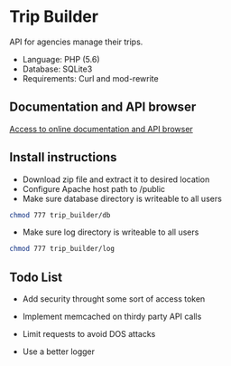# Trip Builder

API for agencies manage their trips.
  - Language: PHP (5.6)
  - Database: SQLite3
  - Requirements: Curl and mod-rewrite

## Documentation and API browser

[Access to online documentation and API browser][browser]

## Install instructions
    
 - Download zip file and extract it to desired location
 - Configure Apache host path to /public
 - Make sure database directory is writeable to all users

```sh
chmod 777 trip_builder/db 
```
 - Make sure log directory is writeable to all users
```sh
chmod 777 trip_builder/log 
```



## Todo List
 - Add security throught some sort of access token
 - Implement memcached on thirdy party API calls
 - Limit requests to avoid DOS attacks
 - Use a better logger





   [browser]: <http://54.197.38.202/browser>
 
